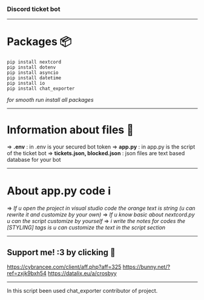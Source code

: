 ### Discord ticket bot
---
# Packages 📦
```
pip install nextcord
pip install dotenv
pip install asyncio
pip install datetime
pip install io
pip install chat_exporter
```
*for smooth run install all packages*

---
# Information about files 📕
=> **.env** : in .env is your secured bot token
=> **app.py** : in app.py is the script of the ticket bot
=> **tickets.json, blocked.json** : json files are text based database for your bot

---
# About app.py code ℹ️
=> *If u open the project in visual studio code the orange text is string (u can rewrite it and customize by your own)* 
=> *If u know basic about nextcord.py u can the script customize by yourself*
=> *i write the notes for codes the [STYLING] tags is u can customize the text in the script section*

---
## Support me! :3 by clicking 🍵
https://cybrancee.com/client/aff.php?aff=325
https://bunny.net/?ref=zxjk9bxh54
 https://datalix.eu/a/crosbyy 	

 ---
 In this script been used chat_exporter contributor of project.
